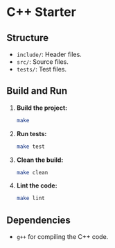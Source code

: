 # C++ Starter

## Structure

- `include/`: Header files.
- `src/`: Source files.
- `tests/`: Test files.

## Build and Run

1. **Build the project:**

    ```bash
    make
    ```

2. **Run tests:**

    ```bash
    make test
    ```

3. **Clean the build:**

    ```bash
    make clean
    ```

4. **Lint the code:**

    ```bash
    make lint
    ```

## Dependencies

- `g++` for compiling the C++ code.

